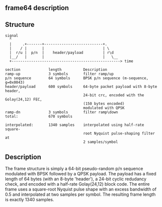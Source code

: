 
frame64 description
-------------------

## Structure ##

    signal
      ^
      |     .+-------+---------------------------+.
      |    / |       |                           | \
      |  r/u |  p/n  |    header/payload         | r\d
      |__/   |       |                           |   \__
      +--------------------------------------------------> time

    section             length          Description
    ramp-up             3 symbols       filter ramp/up
    p/n sequence        64 symbols      BPSK p/n sequence (m-sequence, g=0x0043)
    header/payload      600 symbols     64-byte packet payload with 8-byte header,
                                        24-bit crc, encoded with the Golay(24,12) FEC,
                                        (150 bytes encoded)
                                        modulated with QPSK
    ramp-dn             3 symbols       filter ramp\down
    total:              670 symbols

    interpolated:       1340 samples    interpolated using half-rate square-
                                        root Nyquist pulse-shaping filter at
                                        2 samples/symbol

## Description ##

The frame structure is simply a 64-bit pseudo-random p/n sequence
modulated with BPSK followed by a QPSK payload. The payload has a fixed
length of 64 bytes (with an 8-byte 'header'), a 24-bit cyclic redudancy
check, and encoded with a half-rate Golay(24,12) block code. The entire
frame uses a square-root Nyquist pulse shape with an excess bandwidth
of 0.5 and interpolated at two samples per symbol. The resulting frame
length is exactly 1340 samples.

